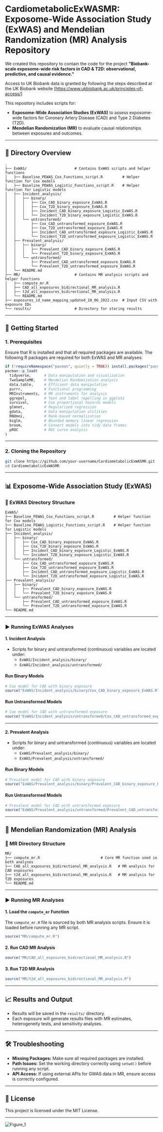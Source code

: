 # CardiometabolicExWASMR: Exposome-Wide Association Study (ExWAS) and Mendelian Randomization (MR) Analysis Repository

We created this repository to contain the code for the project **"Biobank-scale exposome-wide risk factors in CAD & T2D: observational, predictive, and causal evidence."**


Access to UK Biobank data is granted by following the steps described at the UK Biobank website [https://www.ukbiobank.ac.uk/principles-of-access/]

This repository includes scripts for:

- **Exposome-Wide Association Studies (ExWAS)** to assess exposome-wide factors for Coronary Artery Disease (CAD) and Type 2 Diabetes (T2D).
- **Mendelian Randomization (MR)** to evaluate causal relationships between exposures and outcomes.


---

## 📂 Directory Overview
```
.
├── ExWAS/                      # Contains ExWAS scripts and helper functions
│   ├── Baseline_PEWAS_Cox_Functions_script.R         # Helper function for Cox models
│   ├── Baseline_PEWAS_Logistic_Functions_script.R    # Helper function for Logistic models
│   ├── Incident_analysis/
│   │   ├── binary/
│   │   │   ├── Cox_CAD_binary_exposure_ExWAS.R
│   │   │   ├── Cox_T2D_binary_exposure_ExWAS.R
│   │   │   ├── Incident_CAD_binary_exposure_Logistic_ExWAS.R
│   │   │   └── Incident_T2D_binary_exposure_Logistic_ExWAS.R
│   │   └── untransformed/
│   │       ├── Cox_CAD_untransformed_exposure_ExWAS.R
│   │       ├── Cox_T2D_untransformed_exposure_ExWAS.R
│   │       ├── Incident_CAD_untransformed_exposure_Logistic_ExWAS.R
│   │       └── Incident_T2D_untransformed_exposure_Logistic_ExWAS.R
│   ├── Prevalent_analysis/
│   │   ├── binary/
│   │   │   ├── Prevalent_CAD_binary_exposure_ExWAS.R
│   │   │   └── Prevalent_T2D_binary_exposure_ExWAS.R
│   │   └── untransformed/
│   │       ├── Prevalent_CAD_untransformed_exposure_ExWAS.R
│   │       └── Prevalent_T2D_untransformed_exposure_ExWAS.R
│   └── README.md
├── MR/                         # Contains MR analysis scripts and helper functions
│   ├── compute_mr.R
│   ├── CAD_all_exposures_bidirectional_MR_analysis.R
│   ├── t2d_all_exposures_bidirectional_MR_analysis.R
│   └── README.md
├── exposures_id_name_mapping_updated_10_06_2022.csv  # Input CSV with exposure IDs
└── results/                    # Directory for storing results
```

---

## 🚀 Getting Started

### 1. **Prerequisites**
Ensure that R is installed and that all required packages are available. The following R packages are required for both ExWAS and MR analyses:

```r
if (!requireNamespace("pacman", quietly = TRUE)) install.packages("pacman")
pacman::p_load(
  tidyverse,      # Data manipulation and visualization
  TwoSampleMR,    # Mendelian Randomization analysis
  data.table,     # Efficient data manipulation
  purrr,          # Functional programming
  MRInstruments,  # MR instruments for analysis
  ggrepel,        # Text and label repelling in ggplot2
  survival,       # Cox proportional hazards models
  glmnet,         # Regularized regression
  gdata,          # Data manipulation utilities
  RNOmni,         # Rank-based normalization
  biglm,          # Bounded memory linear regression
  broom,          # Convert models into tidy data frames
  pROC            # ROC curve analysis
)
```

---

### 2. **Cloning the Repository**
```bash
git clone https://github.com/your-username/CardiometabolicExWASMR.git
cd CardiometabolicExWASMR
```

---

## 📊 Exposome-Wide Association Study (ExWAS)

### 📂 ExWAS Directory Structure
```
ExWAS/
├── Baseline_PEWAS_Cox_Functions_script.R         # Helper function for Cox models
├── Baseline_PEWAS_Logistic_Functions_script.R    # Helper function for Logistic models
├── Incident_analysis/
│   ├── binary/
│   │   ├── Cox_CAD_binary_exposure_ExWAS.R
│   │   ├── Cox_T2D_binary_exposure_ExWAS.R
│   │   ├── Incident_CAD_binary_exposure_Logistic_ExWAS.R
│   │   └── Incident_T2D_binary_exposure_Logistic_ExWAS.R
│   └── untransformed/
│       ├── Cox_CAD_untransformed_exposure_ExWAS.R
│       ├── Cox_T2D_untransformed_exposure_ExWAS.R
│       ├── Incident_CAD_untransformed_exposure_Logistic_ExWAS.R
│       └── Incident_T2D_untransformed_exposure_Logistic_ExWAS.R
├── Prevalent_analysis/
│   ├── binary/
│   │   ├── Prevalent_CAD_binary_exposure_ExWAS.R
│   │   └── Prevalent_T2D_binary_exposure_ExWAS.R
│   └── untransformed/
│       ├── Prevalent_CAD_untransformed_exposure_ExWAS.R
│       └── Prevalent_T2D_untransformed_exposure_ExWAS.R
└── README.md
```

---

### ▶️ **Running ExWAS Analyses**

#### 1. **Incident Analysis**
- Scripts for binary and untransformed (continuous) variables are located under:
  - `ExWAS/Incident_analysis/binary/`
  - `ExWAS/Incident_analysis/untransformed/`

#### Run Binary Models
```r
# Cox model for CAD with binary exposure
source("ExWAS/Incident_analysis/binary/Cox_CAD_binary_exposure_ExWAS.R")
```

#### Run Untransformed Models
```r
# Cox model for CAD with untransformed exposure
source("ExWAS/Incident_analysis/untransformed/Cox_CAD_untransformed_exposure_ExWAS.R")
```

---

#### 2. **Prevalent Analysis**
- Scripts for binary and untransformed (continuous) variables are located under:
  - `ExWAS/Prevalent_analysis/binary/`
  - `ExWAS/Prevalent_analysis/untransformed/`

#### Run Binary Models
```r
# Prevalent model for CAD with binary exposure
source("ExWAS/Prevalent_analysis/binary/Prevalent_CAD_binary_exposure_ExWAS.R")
```

#### Run Untransformed Models
```r
# Prevalent model for CAD with untransformed exposure
source("ExWAS/Prevalent_analysis/untransformed/Prevalent_CAD_untransformed_exposure_ExWAS.R")
```

---

## 🔬 Mendelian Randomization (MR) Analysis

### 📂 MR Directory Structure
```
MR/
├── compute_mr.R                            # Core MR function used in both analyses
├── CAD_all_exposures_bidirectional_MR_analysis.R   # MR analysis for CAD exposures
├── t2d_all_exposures_bidirectional_MR_analysis.R   # MR analysis for T2D exposures
└── README.md
```

---

### ▶️ **Running MR Analyses**

#### 1. **Load the `compute_mr` Function**
The `compute_mr.R` file is sourced by both MR analysis scripts. Ensure it is loaded before running any MR script.

```r
source("MR/compute_mr.R")
```

#### 2. **Run CAD MR Analysis**
```r
source("MR/CAD_all_exposures_bidirectional_MR_analysis.R")
```

#### 3. **Run T2D MR Analysis**
```r
source("MR/t2d_all_exposures_bidirectional_MR_analysis.R")
```

---

## 📈 Results and Output
- Results will be saved in the `results/` directory.
- Each exposure will generate results files with MR estimates, heterogeneity tests, and sensitivity analyses.

---

## 🛠️ Troubleshooting

- **Missing Packages:** Make sure all required packages are installed.
- **Path Issues:** Set the working directory correctly using `setwd()` before running any script.
- **API Access:** If using external APIs for GWAS data in MR, ensure access is correctly configured.

---

## 📄 License
This project is licensed under the MIT License.

---



![Figure_1](https://github.com/user-attachments/assets/44e0cf60-ac61-4433-bd97-c0689ebd4dce)
